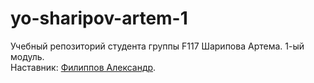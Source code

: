 # yo-sharipov-artem-1
Учебный репозиторий студента группы F117 Шарипова Артема. 1-ый модуль.   
Наставник: [Филиппов Александр](https://t.me/aleksandrfilippov).

